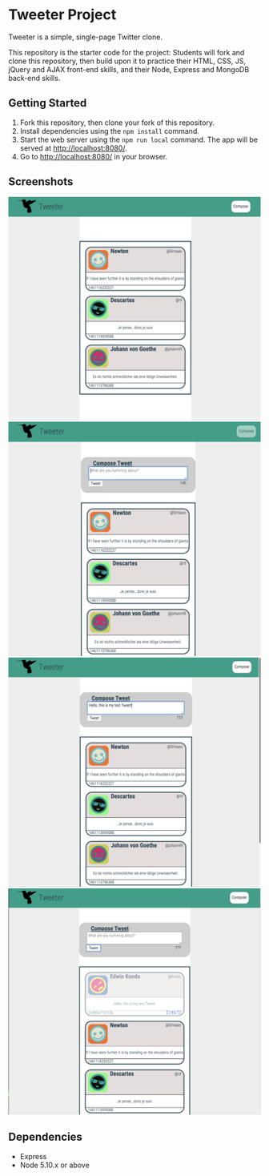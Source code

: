 # Tweeter Project

Tweeter is a simple, single-page Twitter clone.

This repository is the starter code for the project: Students will fork and clone this repository, then build upon it to practice their HTML, CSS, JS, jQuery and AJAX front-end skills, and their Node, Express and MongoDB back-end skills.

## Getting Started

1. Fork this repository, then clone your fork of this repository.
2. Install dependencies using the `npm install` command.
3. Start the web server using the `npm run local` command. The app will be served at <http://localhost:8080/>.
4. Go to <http://localhost:8080/> in your browser.

## Screenshots
!["This is the Home Page you'd see to start"](https://github.com/drutter89/tweeter/blob/master/public/images/beginTweetPage.png?raw=true)
!["This is the Tweet Paned you'd see once clicking 'Compose'."](https://github.com/drutter89/tweeter/blob/master/public/images/composeScreen.png?raw=true)
!["You would then type your tweet in the message box."](https://github.com/drutter89/tweeter/blob/master/public/images/composeTweet.png?raw=true)
!["Then you'd see the page refresh with your newer Tweet prepended to the top of the page."](https://github.com/drutter89/tweeter/blob/master/public/images/EndTweet.png?raw=true)


## Dependencies

- Express
- Node 5.10.x or above
